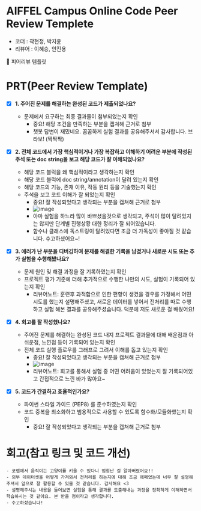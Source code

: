 # AIFFEL Campus Online Code Peer Review Templete
- 코더 : 곽현정, 박지윤
- 리뷰어 : 이혜승, 안진용


🤔 피어리뷰 템플릿

# PRT(Peer Review Template)
- [x]  **1. 주어진 문제를 해결하는 완성된 코드가 제출되었나요?**
    - 문제에서 요구하는 최종 결과물이 첨부되었는지 확인
        - 중요! 해당 조건을 만족하는 부분을 캡쳐해 근거로 첨부
        - 챗봇 답변이 재밌네요. 꼼꼼하게 실험 결과를 공유해주셔서 감사합니다. 브라보! (짝짝짝)
    
- [x]  **2. 전체 코드에서 가장 핵심적이거나 가장 복잡하고 이해하기 어려운 부분에 작성된 
주석 또는 doc string을 보고 해당 코드가 잘 이해되었나요?**
    - 해당 코드 블럭을 왜 핵심적이라고 생각하는지 확인
    - 해당 코드 블럭에 doc string/annotation이 달려 있는지 확인
    - 해당 코드의 기능, 존재 이유, 작동 원리 등을 기술했는지 확인
    - 주석을 보고 코드 이해가 잘 되었는지 확인
        - 중요! 잘 작성되었다고 생각되는 부분을 캡쳐해 근거로 첨부
        - ![image](https://github.com/user-attachments/assets/3902645f-6e8d-4424-bb5a-fc7f9648dc2b)
        - 아마 실험을 하느라 많이 바쁘셨을것으로 생각되고, 주석이 많이 달려있지는 않지만 단계별 진행상황 대한 정리가 잘 되어있습니다.
        - 함수나 클래스에 독스트링이 달려있다면 조금 더 가독성이 좋아질 것 같습니다. 수고하셨어요~!

        
- [x]  **3. 에러가 난 부분을 디버깅하여 문제를 해결한 기록을 남겼거나
새로운 시도 또는 추가 실험을 수행해봤나요?**
    - 문제 원인 및 해결 과정을 잘 기록하였는지 확인
    - 프로젝트 평가 기준에 더해 추가적으로 수행한 나만의 시도, 
    실험이 기록되어 있는지 확인
        - 리뷰어노트: 훈련후 과적합으로 인한 편향이 생겼을 경우를 가정해서 어떤 시도를 했는지 설명해주셨고, 새로운 데이터를 넣어서 전처리를 따로 수행하고 실험 해본 결과를 공유해주셨습니다. 덕분에 저도 새로운 걸 배웠어요! 

        
- [x]  **4. 회고를 잘 작성했나요?**
    - 주어진 문제를 해결하는 완성된 코드 내지 프로젝트 결과물에 대해
    배운점과 아쉬운점, 느낀점 등이 기록되어 있는지 확인
    - 전체 코드 실행 플로우를 그래프로 그려서 이해를 돕고 있는지 확인
        - 중요! 잘 작성되었다고 생각되는 부분을 캡쳐해 근거로 첨부
        - ![image](https://github.com/user-attachments/assets/2d18c6e9-72c6-4746-9d4c-dcee6646c43f)
        - 리뷰어노트: 회고를 통해서 실험 중 어떤 어려움이 있었는지 잘 기록되어있고 간접적으로 느낀 바가 많아요~  
        
- [x]  **5. 코드가 간결하고 효율적인가요?**
    - 파이썬 스타일 가이드 (PEP8) 를 준수하였는지 확인
    - 코드 중복을 최소화하고 범용적으로 사용할 수 있도록 함수화/모듈화했는지 확인
        - 중요! 잘 작성되었다고 생각되는 부분을 캡쳐해 근거로 첨부


# 회고(참고 링크 및 코드 개선)
```
- 코랩에서 움직이는 고양이를 키울 수 있다니 엄청난 걸 알아버렸어요!!
- 외부 데이터셋을 어떻게 가져와서 전처리를 하는지에 대해 조금 헤메었는데 너무 잘 설명해주셔서 앞으로 잘 활용할 수 있을 것 같습니다. 감사해요 <3
- 설명해주시는 내용을 들어보면 실험을 통해 결과를 도출해내는 과정을 정확하게 이해하면서 학습하시는 것 같아요. 본 받을 점이라고 생각합니다.
- 수고하셨습니다!
```
